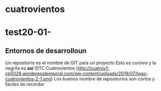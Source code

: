 cuatrovientos
===============
# test20-01-
## Entornos de desarrolloun 
Un repositorio es el nombre de GIT para un proyecto
Esto es _cursiva_ y la negrita es **así**
![ITC Cuatrovientos (http://cuatrov1-cp5028.wordpresstemporal.com/wp-content/uploads/2019/07/logo-cuatrovientos-2-1.png)
Los buenos nombre de repositorios son cortos y fáciles de recordar
